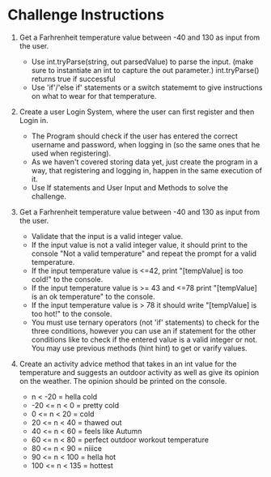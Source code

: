 # Challenge Instructions
1. Get a Farhrenheit temperature value between -40 and 130 as input from the user.
    - Use int.tryParse(string, out parsedValue) to parse the 
    input. (make sure to instantiate an int to capture the
    out parameter.) int.tryParse() returns true if successful
    - Use 'if'/'else if' statements or a switch statememt to give instructions
    on what to wear for that temperature.

2. Create a user Login System, where the user can first register and then Login in. 
    - The Program should check if the user has entered the correct username and password, when logging in (so the same ones that he used when registering).
    - As we haven't covered storing data yet, just create the program in a way, that registering and logging in, happen in the same execution of it.
    - Use If statements and User Input and Methods to solve the challenge.

3. Get a Farhrenheit temperature value between -40 and 130 as input from the user.
    - Validate that the input is a valid integer value. 
    - If the input value is not a valid integer value, it should print to the console "Not a valid temperature" and repeat the prompt for a valid temperature.
    - If the input temperature value is <=42, print "[tempValue] is too cold!" to the console.
    - If the input temperature value is >= 43 and <=78 print "[tempValue] is an ok temperature" to the console.
    - If the input temperature value is > 78 it should write "[tempValue] is too hot!" to the console.
    - You must use ternary operators (not 'if' statements) to check for the three conditions, 
    however you can use an if statement for the other conditions like to check if the 
    entered value is a valid integer or not. You may use previous methods (hint hint) 
    to get or varify values.

4. Create an activity advice method that takes in an int value for the temperature and suggests an outdoor activity as well as give its opinion on the weather. The opinion should be printed on the console.
    - n < -20 = hella cold
    - -20 <= n < 0 = pretty cold
    - 0 <= n < 20 = cold
    - 20 <= n < 40 = thawed out
    - 40 <= n < 60 = feels like Autumn
    - 60 <= n < 80 = perfect outdoor workout temperature
    - 80 <= n < 90 = niiice
    - 90 <= n < 100 = hella hot
    - 100 <= n < 135 = hottest

